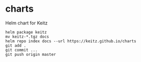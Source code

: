 # charts

Helm chart for Keitz
```
helm package keitz
mv keitz-*.tgz docs
helm repo index docs --url https://keitz.github.io/charts
git add .
git commit ...
git push origin master
```
